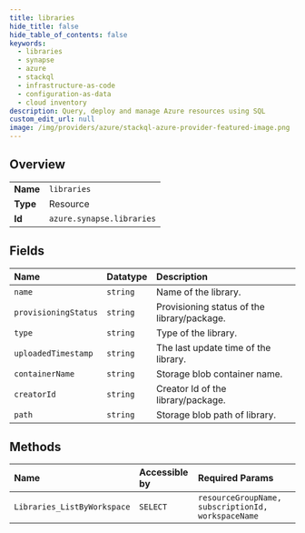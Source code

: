 ```yaml
---
title: libraries
hide_title: false
hide_table_of_contents: false
keywords:
  - libraries
  - synapse
  - azure    
  - stackql
  - infrastructure-as-code
  - configuration-as-data
  - cloud inventory
description: Query, deploy and manage Azure resources using SQL
custom_edit_url: null
image: /img/providers/azure/stackql-azure-provider-featured-image.png
---
```

  
    

## Overview
<table><tbody>
<tr><td><b>Name</b></td><td><code>libraries</code></td></tr>
<tr><td><b>Type</b></td><td>Resource</td></tr>
<tr><td><b>Id</b></td><td><code>azure.synapse.libraries</code></td></tr>
</tbody></table>

## Fields
| Name | Datatype | Description |
|:-----|:---------|:------------|
| `name` | `string` | Name of the library. |
| `provisioningStatus` | `string` | Provisioning status of the library/package. |
| `type` | `string` | Type of the library. |
| `uploadedTimestamp` | `string` | The last update time of the library. |
| `containerName` | `string` | Storage blob container name. |
| `creatorId` | `string` | Creator Id of the library/package. |
| `path` | `string` | Storage blob path of library. |
## Methods
| Name | Accessible by | Required Params |
|:-----|:--------------|:----------------|
| `Libraries_ListByWorkspace` | `SELECT` | `resourceGroupName, subscriptionId, workspaceName` |
